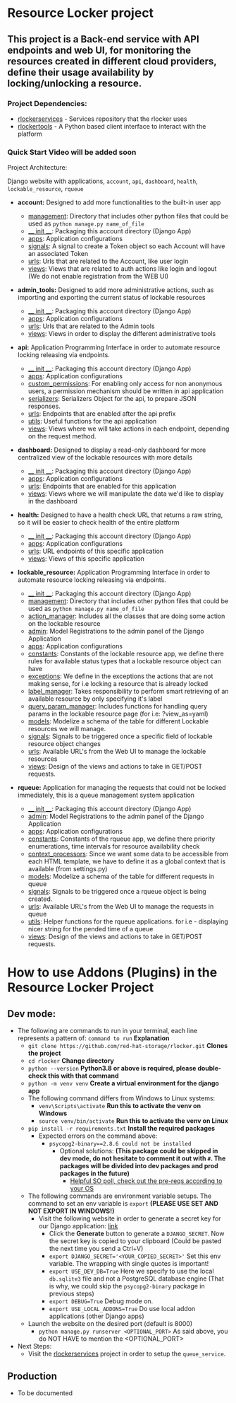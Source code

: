 # Resource Locker project
## This project is a Back-end service with API endpoints and web UI, for monitoring the resources created in different cloud providers, define their usage availability by locking/unlocking a resource.

### Project Dependencies:
 - [rlockerservices](https://github.com/jimdevops19/rlockerservices) - Services repository that the rlocker uses
 - [rlockertools](https://github.com/jimdevops19/rlockertools) -  A Python based client interface to interact with the platform

### Quick Start Video will be added soon

Project Architecture:

Django website with applications, `account`, `api`, `dashboard`, `health`, `lockable_resource`, `rqueue`
 - __account:__ Designed to add more functionalities to the built-in user app
   - [management](account/management/): Directory that includes other python files that could be used as `python manage.py name_of_file` 
   - [__ init __](account/__init__.py): Packaging this account directory (Django App) 
   - [apps](account/apps.py): Application configurations 
   - [signals](account/signals.py): A signal to create a Token object so each Account will have an associated Token
   - [urls](account/__urls__.py): Urls that are related to the Account, like user login
   - [views](account/views.py): Views that are related to auth actions like login and logout (We do not enable registration from the WEB UI)

 - __admin_tools:__ Designed to add more administrative actions, such as importing and exporting the current status of lockable resources
   - [__ init __](admin_tools/__init__.py): Packaging this account directory (Django App) 
   - [apps](admin_tools/apps.py): Application configurations
   - [urls](admin_tools/__urls__.py): Urls that are related to the Admin tools
   - [views](admin_tools/views.py): Views in order to display the different administrative tools

 - __api:__ Application Programming Interface in order to automate resource locking releasing via endpoints.
   - [__ init __](api/__init__.py): Packaging this account directory (Django App) 
   - [apps](api/apps.py): Application configurations 
   - [custom_permissions](api/custom_permissions.py): For enabling only access for non anonymous users, a permission mechanism should be written in api application 
   - [serializers](api/serializers.py): Serializers Object for the api, to prepare JSON responses.
   - [urls](api/urls.py): Endpoints that are enabled after the api prefix
   - [utils](api/utils.py): Useful functions for the api application
   - [views](api/views.py): Views where we will take actions in each endpoint, depending on the request method. 
 
 - __dashboard:__ Designed to display a read-only dashboard for more centralized view of the lockable resources with more details
   - [__ init __](dashboard/__init__.py): Packaging this account directory (Django App) 
   - [apps](dashboard/apps.py): Application configurations 
   - [urls](dashboard/__urls__.py): Endpoints that are enabled for this application
   - [views](dashboard/views.py): Views where we will manipulate the data we'd like to display in the dashboard

 - __health:__ Designed to have a health check URL that returns a raw string, so it will be easier to check health of the entire platform
   - [__ init __](dashboard/__init__.py): Packaging this account directory (Django App) 
   - [apps](dashboard/apps.py): Application configurations 
   - [urls](dashboard/__urls__.py): URL endpoints of this specific application
   - [views](dashboard/views.py): Views of this specific application

 - __lockable_resource:__ Application Programming Interface in order to automate resource locking releasing via endpoints.
   - [__ init __](lockable_resource/__init__.py): Packaging this account directory (Django App) 
   - [management](lockable_resource/management/): Directory that includes other python files that could be used as `python manage.py name_of_file` 
   - [action_manager](lockable_resource/action_manager.py): Includes all the classes that are doing some action on the lockable resource 
   - [admin](lockable_resource/admin.py): Model Registrations to the admin panel of the Django Application 
   - [apps](lockable_resource/apps.py): Application configurations
   - [constants](lockable_resource/constants.py): Constants of the lockable resource app, we define there rules for available status types that a lockable resource object can have
   - [exceptions](lockable_resource/exceptions.py): We define in the exceptions the actions that are not making sense, for i.e locking a resource that is already locked
   - [label_manager](lockable_resource/label_manager.py): Takes responsibility to perform smart retrieving of an available resource by only specifying it's label
   - [query_param_manager](lockable_resource/query_param_manager.py): Includes functions for handling query params in the lockable resource page (for i.e: ?view_as=yaml)
   - [models](lockable_resource/models.py): Modelize a schema of the table for different Lockable resources we will manage.
   - [signals](lockable_resource/signals.py): Signals to be triggered once a specific field of lockable resource object changes
   - [urls](lockable_resource/urls.py): Available URL's from the Web UI to manage the lockable resources
   - [views](lockable_resource/views.py): Design of the views and actions to take in GET/POST requests.
   
 - __rqueue:__ Application for managing the requests that could not be locked immediately, this is a queue management system application
   - [__ init __](rqueue/__init__.py): Packaging this account directory (Django App) 
   - [admin](rqueue/admin.py): Model Registrations to the admin panel of the Django Application 
   - [apps](rqueue/apps.py): Application configurations
   - [constants](rqueue/constants.py): Constants of the rqueue app, we define there priority enumerations, time intervals for resource availability check
   - [context_processors](rqueue/context_processors.py): Since we want some data to be accessible from each HTML template, we have to define it as a global context that is available (from settings.py)
   - [models](rqueue/models.py): Modelize a schema of the table for different requests in queue
   - [signals](rqueue/signals.py): Signals to be triggered once a rqueue object is being created.
   - [urls](rqueue/urls.py): Available URL's from the Web UI to manage the requests in queue
   - [utils](rqueue/urls.py): Helper functions for the rqueue applications. for i.e - displaying nicer string for the pended time of a queue
   - [views](rqueue/views.py): Design of the views and actions to take in GET/POST requests.


# How to use Addons (Plugins) in the Resource Locker Project

## Dev mode:
 - The following are commands to run in your terminal, each line represents a pattern of:   `command to run` __Explanation__
   - `git clone https://github.com/red-hat-storage/rlocker.git` __Clones the project__
   - `cd rlocker` __Change directory__
   - `python --version` __Python3.8 or above is required, please double-check this with that command__
   - `python -m venv venv` __Create a virtual environment for the django app__
   - The following command differs from Windows to Linux systems:
     - `venv\Scripts\activate` __Run this to activate the venv on Windows__
     - `source venv/bin/activate` __Run this to activate the venv on Linux__
   - `pip install -r requirements.txt` __Install the required packages__
     - Expected errors on the command above:
       - `psycopg2-binary==2.8.6 could not be installed`
         - Optional solutions: __(This package could be skipped in dev mode, do not hesitate to comment it out with `#`. The packages will be divided into dev packages and prod packages in the future)__
           - [Helpful SO poll, check out the pre-reqs according to your OS](https://stackoverflow.com/questions/5420789/how-to-install-psycopg2-with-pip-on-python)
   - The following commands are environment variable setups. The command to set an env variable is `export` __(PLEASE USE SET AND NOT EXPORT IN WINDOWS!)__
     - Visit the following website in order to generate a secret key for our Django application: [link](https://djecrety.ir/)
       - Click the __Generate__ button to generate a `DJANGO_SECRET`. Now the secret key is copied to your clipboard (Could be pasted the next time you send a Ctrl+V)
       - `export DJANGO_SECRET='<YOUR_COPIED_SECRET>'` Set this env variable. The wrapping with single quotes is important!
       - `export USE_DEV_DB=True` Here we specify to use the local `db.sqlite3` file and not a PostgreSQL database engine (That is why, we could skip the `psycopg2-binary` package in previous steps)
       - `export DEBUG=True` Debug mode on.
       - `export USE_LOCAL_ADDONS=True` Do use local addon applications (other Django apps)
   - Launch the website on the desired port (default is 8000)
     - `python manage.py runserver <OPTIONAL_PORT>` As said above, you do NOT HAVE to mention the <OPTIONAL_PORT>
 - Next Steps:
   - Visit the [rlockerservices](https://github.com/jimdevops19/rlockerservices) project in order to setup the `queue_service`. 
## Production
 - To be documented
